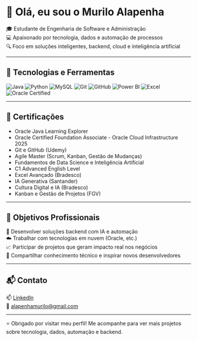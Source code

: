 # 👋 Olá, eu sou o Murilo Alapenha

🎓 Estudante de Engenharia de Software e Administração  
💻 Apaixonado por tecnologia, dados e automação de processos  
🔍 Foco em soluções inteligentes, backend, cloud e inteligência artificial

---

## 🚀 Tecnologias e Ferramentas

![Java](https://img.shields.io/badge/Java-007396?style=for-the-badge&logo=java&logoColor=white)
![Python](https://img.shields.io/badge/Python-3776AB?style=for-the-badge&logo=python&logoColor=white)
![MySQL](https://img.shields.io/badge/MySQL-005C84?style=for-the-badge&logo=mysql&logoColor=white)
![Git](https://img.shields.io/badge/Git-F05032?style=for-the-badge&logo=git&logoColor=white)
![GitHub](https://img.shields.io/badge/GitHub-181717?style=for-the-badge&logo=github&logoColor=white)
![Power BI](https://img.shields.io/badge/Power%20BI-F2C811?style=for-the-badge&logo=powerbi&logoColor=black)
![Excel](https://img.shields.io/badge/Excel-217346?style=for-the-badge&logo=microsoft-excel&logoColor=white)
![Oracle Certified](https://img.shields.io/badge/Oracle_Cloud-Oracle_Foundation_Associate-F80000?style=for-the-badge&logo=oracle&logoColor=white)

---

## 📜 Certificações
- Oracle Java Learning Explorer 
- Oracle Certified Foundation Associate - Oracle Cloud Infrastructure 2025
- Git e GitHub (Udemy)
- Agile Master (Scrum, Kanban, Gestão de Mudanças)
- Fundamentos de Data Science e Inteligência Artificial
- C1 Advanced English Level
- Excel Avançado (Bradesco)
- IA Generativa (Santander)
- Cultura Digital e IA (Bradesco)
- Kanban e Gestão de Projetos (FGV)

---

## 🎯 Objetivos Profissionais

🔧 Desenvolver soluções backend com IA e automação  
☁️ Trabalhar com tecnologias em nuvem (Oracle, etc.)  
📈 Participar de projetos que geram impacto real nos negócios  
🧠 Compartilhar conhecimento técnico e inspirar novos desenvolvedores



---

## 📬 Contato

📫 [LinkedIn](https://www.linkedin.com/in/muriloalapenha/)  
📧 alapenhamurilo@gmail.com

---

⭐ Obrigado por visitar meu perfil! Me acompanhe para ver mais projetos sobre tecnologia, dados, automação e backend.

